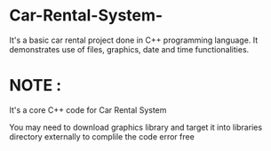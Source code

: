 # Car-Rental-System-
It's a basic car rental project done in C++ programming language. It demonstrates use of files, graphics, date and time functionalities. 

# NOTE :
  It's a core C++ code for Car Rental System
  
  You may need to download graphics library and target it into libraries directory externally to complile the code error free
